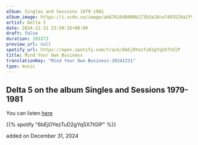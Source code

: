 ```yaml
---
album: Singles and Sessions 1979-1981
album_image: https://i.scdn.co/image/ab67616d0000b273b3a18ce7493529a2f964b487
artist: Delta 5
date: 2024-12-31 23:59:35+00:00
draft: false
duration: 193373
preview_url: null
spotify_url: https://open.spotify.com/track/6bEjOYezTuD2gYq5X7tGlP
title: Mind Your Own Business
translationKey: "Mind Your Own Business-20241231"
type: music
---
```


## Delta 5 on the album Singles and Sessions 1979-1981

You can listen [here](https://open.spotify.com/track/6bEjOYezTuD2gYq5X7tGlP)

{{% spotify "6bEjOYezTuD2gYq5X7tGlP" %}}

added on December 31, 2024